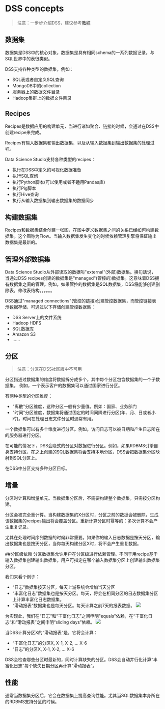 # DSS concepts #

>注意：一步步介绍DSS，建议参考[教程](https://www.dataiku.com/learn/portals/tutorials.html)

## 数据集
数据集是DSS中的核心对象，数据集是具有相同schema的一系列数据记录，与SQL世界中的表很类似。

DSS支持各种类型的数据集，例如：
- SQL表或者自定义SQL查询
- MongoDB中的collection
- 服务器上的数据文件目录
- Hadoop集群上的数据文件目录

## Recipes
Recipes是数据应用的构建单元，当进行诸如聚合、链接的时候，会通过在DSS中创建recipe来完成。

Recipes有输入数据集和输出数据集，以及从输入数据集到输出数据集的处理过程。

Data Science Studio支持各种类型的recipes：
- 执行在DSS中定义的可视化数据准备
- 执行SQL查询
- 执行Python脚本(可以使用或者不适用Pandas库)
- 执行Pig脚本
- 执行Hive查询
- 执行从输入数据集到输出数据集的数据同步

## 构建数据集
Recipes和数据集结合创建一张图，在图中定义数据集之间的关系已经如何构建数据集。这个图称为Flow。当输入数据集发生变化的时候依赖管理引擎将保证输出数据集是最新的。

## 管理外部数据集
Data Science Studio从外部读取的数据叫"external"(外部)数据集。换句话说，当通过DSS recipes创建的数据集是"managed"(管控的)数据集。这意味着DSS拥有数据集之间的管理。例如，如果管控的数据集是SQL数据集，DSS将能够创建删除表，修改表结构。。。。。。

DSS通过"managed connections"(管控的链接)创建管控数据集，而管控链接表示数据存储，可通过以下存储创建管控数据集：
- DSS Server上的文件系统
- Hadoop HDFS
- SQL数据库
- Amazon S3
- ......

## 分区
>注意：分区在DSS社区版中不可用

分区指通过数据集的维度将数据拆分成多个，其中每个分区包含数据集的一个子数据集。
例如，一个表示客户的数据集可以通过国家进行分区。

有两种类型的分区维度：
- "离散"分区维度，这种分区一般有少量值。例如：国家、业务部门
- "时间"分区维度，数据集将通过固定的时间间隔进行分区(年、月、日或者小时)。时间在处理日志文件分区时通常有用。

一个数据集可以有多个维度进行分区。例如，访问日志可以被日期和产生日志所在的服务器进行分区。

在可能的情况下，DSS会隐式的分区对数据进行分区。例如，如果RDBMS引擎自身支持分区，在之上创建的SQL数据集将会支持本地分区，DSS会把数据集分区映射到SQL分区上。

在DSS中分区支持多种分区目标。

## 增量
分区时计算和增量单元。当数据集分区后，不需要构建整个数据集，只需按分区构建。

分区会被完全重计算。当构建数据集的X分区时，分区之前的数据会被删除，生成该数据集的recipes输出将会覆盖分区。重新计算分区时幂等的：多次计算不会产生重复记录。

尤其在处理时间序列数据的时候非常重要。如果你的输入日志数据是按天分区，输出数据集也是按天分区，当你每天构建分区X时，将不会产生重复数据。

##分区级依赖
分区数据集允许用户在分区级进行依赖管理。不同于用recipe基于输入数据集创建输出数据集，用户可指定在哪个输入数据集分区上创建输出数据集分区。

我们来看个例子：
- “日志”数据集按天分区，每天上游系统会增加当天分区
- “丰富化日志”数据集也是按天分区。每天，将会在相同分区的日志数据集分区上计算丰富化日志数据集。
- “滑动报表”数据集也是每天分区。每天计算之前7天的报表数据。
![](images/partition-dependencies-1.jpg)

为实现此，我们在“日志”和“丰富化日志”之间申明"equals"依赖，在“丰富化日志”和“滑动报表”之间申明“sliding days”依赖。
![](images/partition-dependencies-2.jpg)

当DSS计算分区X的“滑动报表”是，它将会计算：
- “丰富化日志”的分区X, X-1, X-2, ... X-6
- “日志”的分区X, X-1, X-2, ... X-6

DSS会检查哪些分区时最新的，同时计算缺失的分区。DSS会自动并行化计算“丰富化日志”每个缺失日期分区再计算“滑动报表”。

## 性能
通常当数据集分区后，它会在数据集上提高查询性能。尤其当SQL数据集本身所在的RDBMS支持分区的时候。
